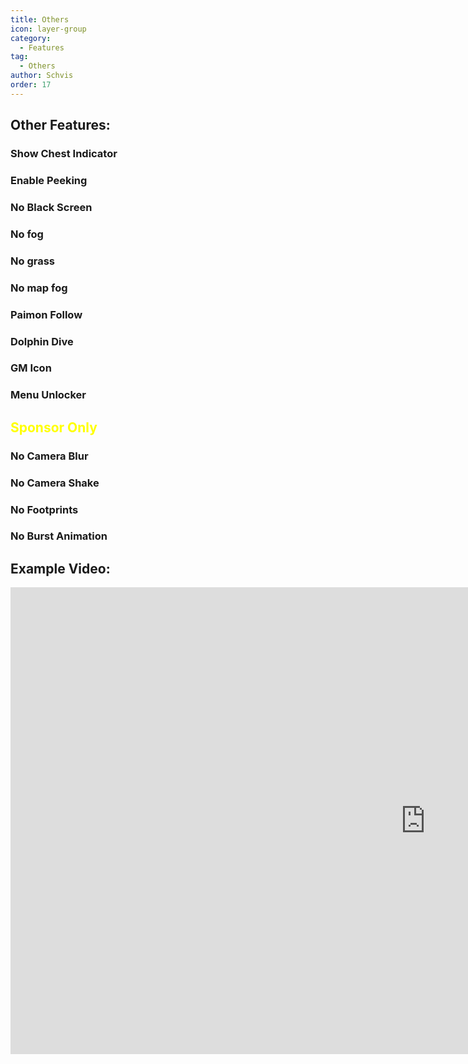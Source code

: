 ```yaml
---
title: Others
icon: layer-group
category:
  - Features
tag:
  - Others
author: Schvis
order: 17
---
```


## Other Features:
### Show Chest Indicator
### Enable Peeking
### No Black Screen
### No fog
### No grass
### No map fog
### Paimon Follow
### Dolphin Dive
### GM Icon
### Menu Unlocker
## <span style='color:yellow;'>Sponsor Only</span>
### No Camera Blur
### No Camera Shake
### No Footprints
### No Burst Animation

## Example Video:

<div class="iframe-container"><iframe width="1328" height="747" src="https://www.youtube.com/embed/AjkJ8S8NHsI?list=PL5eI1Tb64p56g27qfYk7VuFTz4FK6YrKa" title="Korepi - Visuals/Other" frameborder="0" allow="accelerometer; autoplay; clipboard-write; encrypted-media; gyroscope; picture-in-picture; web-share" referrerpolicy="strict-origin-when-cross-origin" allowfullscreen></iframe></div>